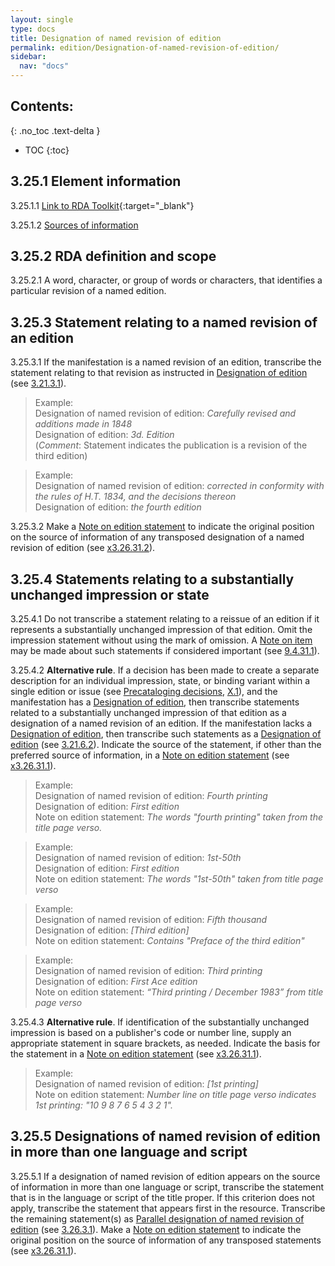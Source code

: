 ```yaml
---
layout: single
type: docs
title: Designation of named revision of edition
permalink: edition/Designation-of-named-revision-of-edition/
sidebar:
  nav: "docs"
---
```


## Contents:
{: .no_toc .text-delta }

- TOC
{:toc}

## 3.25.1 Element information

<a name="3.25.1.1">3.25.1.1</a> [Link to RDA Toolkit](https://beta.rdatoolkit.org/Content/Index?externalId=en-US_ala-bff10bfe-3a8b-3895-a3f4-09a81b7678df){:target="_blank"}

<a name="3.25.1.2">3.25.1.2</a> [Sources of information](/DCRMR/edition/)

## 3.25.2 RDA definition and scope

<a name="3.25.2.1">3.25.2.1</a> A word, character, or group of words or characters, that identifies a particular revision of a named edition.

## 3.25.3 Statement relating to a named revision of an edition

<a name="3.25.3.1">3.25.3.1</a> If the manifestation is a named revision of an edition, transcribe the statement relating to that revision as instructed in [Designation of edition](/DCRMR/edition/Designation-of-edition/) (see [3.21.3.1](/DCRMR/edition/Designation-of-edition/#3.21.3.1)).

>Example:    
>Designation of named revision of edition: <CITE>Carefully revised and additions made in 1848</CITE>  
>Designation of edition: <CITE> 3d. Edition</CITE>   
>(*Comment*: Statement indicates the publication is a revision of the third edition)

>Example:    
>Designation of named revision of edition: <CITE>corrected in conformity with the rules of H.T. 1834, and the decisions thereon</CITE>  
>Designation of edition: <CITE>the fourth edition</CITE>

<a name="3.25.3.2">3.25.3.2</a> Make a [Note on edition statement](/DCRMR/edition/Note-on-edition-statement/) to indicate the original position on the source of information of any transposed designation of a named revision of edition (see [x3.26.31.2](/DCRMR/edition/Note-on-edition-statement/#x3.26.31.2)).

## 3.25.4 Statements relating to a substantially unchanged impression or state

<a name="3.25.4.1">3.25.4.1</a> Do not transcribe a statement relating to a reissue of an edition if it represents a substantially unchanged impression of that edition. Omit the impression statement without using the mark of omission. A [Note on item](/DCRMR/additional-notes/Note-on-item/) may be made about such statements if considered important (see [9.4.31.1](/DCRMR/additional-notes/Note-on-item/#9.4.31.1)).

<a name="3.25.4.2">3.25.4.2</a> **Alternative rule**. If a decision has been made to create a separate description for an individual impression, state, or binding variant within a single edition or issue (see [Precataloging decisions](/DCRMR/introduction/#x-precataloging-decisions), [X.1](/DCRMR/introduction/#x-precataloging-decisions)), and the manifestation has a [Designation of edition](/DCRMR/edition/Designation-of-edition/), then transcribe statements related to a substantially unchanged impression of that edition as a designation of a named revision of an edition. If the manifestation lacks a [Designation of edition](/DCRMR/edition/Designation-of-edition/), then transcribe such statements as a [Designation of edition](/DCRMR/edition/Designation-of-edition/) (see [3.21.6.2](/DCRMR/edition/Designation-of-edition/#3.21.6.2)).  Indicate the source of the statement, if other than the preferred source of information, in a [Note on edition statement](/DCRMR/edition/Note-on-edition-statement/) (see [x3.26.31.1](/DCRMR/edition/Note-on-edition-statement/#x3.26.31.1)).

>Example:   
>Designation of named revision of edition: <CITE> Fourth printing</CITE>  
>Designation of edition: <CITE> First edition</CITE>  
>Note on edition statement: <CITE> The words "fourth printing" taken from the title page verso.</CITE>

>Example:   
>Designation of named revision of edition: <CITE> 1st-50th</CITE>  
>Designation of edition: <CITE> First edition</CITE>  
>Note on edition statement: <CITE> The words "1st-50th" taken from title page verso</CITE>

>Example:    
>Designation of named revision of edition: <CITE>Fifth thousand</CITE>  
>Designation of edition: <CITE> [Third edition]</CITE>  
>Note on edition statement: <CITE>Contains "Preface of the third edition"</CITE>

>Example:    
>Designation of named revision of edition: <CITE>Third printing</CITE>  
>Designation of edition: <CITE>First Ace edition</CITE>  
>Note on edition statement: <CITE>“Third printing / December 1983” from title page verso</CITE>

<a name="3.25.4.3">3.25.4.3</a> **Alternative rule**. If identification of the substantially unchanged impression is based on a publisher's code or number line, supply an appropriate statement in square brackets, as needed. Indicate the basis for the statement in a [Note on edition statement](/DCRMR/edition/Note-on-edition-statement/) (see [x3.26.31.1](/DCRMR/edition/Note-on-edition-statement/#x3.26.31.1)).

>Example:    
>Designation of named revision of edition: <CITE>[1st printing]</CITE>  
>Note on edition statement: <CITE>Number line on title page verso indicates 1st printing: "10 9 8 7 6 5 4 3 2 1".</CITE>

## 3.25.5 Designations of named revision of edition in more than one language and script

<a name="3.25.5.1">3.25.5.1</a> If a designation of named revision of edition appears on the source of information in more than one language or script, transcribe the statement that is in the language or script of the title proper. If this criterion does not apply, transcribe the statement that appears first in the resource.  Transcribe the remaining statement(s) as [Parallel designation of named revision of edition](/DCRMR/edition/Parallel-designation-of-named-revision-of-edition/) (see [3.26.3.1](/DCRMR/edition/Parallel-designation-of-named-revision-of-edition/#3.26.3.1)).  Make a [Note on edition statement](/DCRMR/edition/Note-on-edition-statement/) to indicate the original position on the source of information of any transposed statements (see [x3.26.31.1](/DCRMR/edition/Note-on-edition-statement/#x3.26.31.1)).